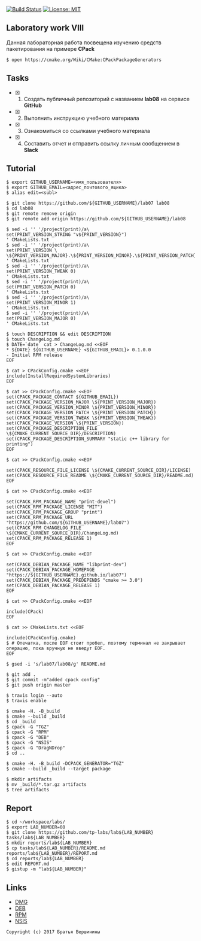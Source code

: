 [![Build Status](https://travis-ci.org/SimonRussia/lab08.svg?branch=master)](https://travis-ci.org/SimonRussia/lab08) [![License: MIT](https://img.shields.io/badge/License-MIT-blue.svg)](/LICENSE)
## Laboratory work VIII

Данная лабораторная работа посвещена изучению средств пакетирования на примере **CPack**

```ShellSession
$ open https://cmake.org/Wiki/CMake:CPackPackageGenerators
```

## Tasks

- [X] 1. Создать публичный репозиторий с названием **lab08** на сервисе **GitHub**
- [X] 2. Выполнить инструкцию учебного материала
- [X] 3. Ознакомиться со ссылками учебного материала
- [X] 4. Составить отчет и отправить ссылку личным сообщением в **Slack**

## Tutorial

```ShellSession
$ export GITHUB_USERNAME=<имя_пользователя>
$ export GITHUB_EMAIL=<адрес_почтового_ящика>
$ alias edit=<subl>
```

```ShellSession
$ git clone https://github.com/${GITHUB_USERNAME}/lab07 lab08
$ cd lab08
$ git remote remove origin
$ git remote add origin https://github.com/${GITHUB_USERNAME}/lab08
```

```ShellSession
$ sed -i '' '/project(print)/a\
set(PRINT_VERSION_STRING "v${PRINT_VERSION}")
' CMakeLists.txt
$ sed -i '' '/project(print)/a\
set(PRINT_VERSION \
\${PRINT_VERSION_MAJOR}.\${PRINT_VERSION_MINOR}.\${PRINT_VERSION_PATCH}.\${PRINT_VERSION_TWEAK})
' CMakeLists.txt
$ sed -i '' '/project(print)/a\
set(PRINT_VERSION_TWEAK 0)
' CMakeLists.txt
$ sed -i '' '/project(print)/a\
set(PRINT_VERSION_PATCH 0)
' CMakeLists.txt
$ sed -i '' '/project(print)/a\ 
set(PRINT_VERSION_MINOR 1)
' CMakeLists.txt
$ sed -i '' '/project(print)/a\ 
set(PRINT_VERSION_MAJOR 0)
' CMakeLists.txt
```

```ShellSession
$ touch DESCRIPTION && edit DESCRIPTION
$ touch ChangeLog.md
$ DATE=`date` cat > ChangeLog.md <<EOF
* ${DATE} ${GITHUB_USERNAME} <${GITHUB_EMAIL}> 0.1.0.0
- Initial RPM release
EOF
```

```ShellSession
$ cat > CPackConfig.cmake <<EOF
include(InstallRequiredSystemLibraries)
EOF
```

```ShellSession
$ cat >> CPackConfig.cmake <<EOF
set(CPACK_PACKAGE_CONTACT ${GITHUB_EMAIL})
set(CPACK_PACKAGE_VERSION_MAJOR \${PRINT_VERSION_MAJOR})
set(CPACK_PACKAGE_VERSION_MINOR \${PRINT_VERSION_MINOR})
set(CPACK_PACKAGE_VERSION_PATCH \${PRINT_VERSION_PATCH})
set(CPACK_PACKAGE_VERSION_TWEAK \${PRINT_VERSION_TWEAK})
set(CPACK_PACKAGE_VERSION \${PRINT_VERSION})
set(CPACK_PACKAGE_DESCRIPTION_FILE \${CMAKE_CURRENT_SOURCE_DIR}/DESCRIPTION)
set(CPACK_PACKAGE_DESCRIPTION_SUMMARY "static c++ library for printing")
EOF
```

```ShellSession
$ cat >> CPackConfig.cmake <<EOF

set(CPACK_RESOURCE_FILE_LICENSE \${CMAKE_CURRENT_SOURCE_DIR}/LICENSE)
set(CPACK_RESOURCE_FILE_README \${CMAKE_CURRENT_SOURCE_DIR}/README.md)
EOF
```

```ShellSession
$ cat >> CPackConfig.cmake <<EOF

set(CPACK_RPM_PACKAGE_NAME "print-devel")
set(CPACK_RPM_PACKAGE_LICENSE "MIT")
set(CPACK_RPM_PACKAGE_GROUP "print")
set(CPACK_RPM_PACKAGE_URL "https://github.com/${GITHUB_USERNAME}/lab07")
set(CPACK_RPM_CHANGELOG_FILE \${CMAKE_CURRENT_SOURCE_DIR}/ChangeLog.md)
set(CPACK_RPM_PACKAGE_RELEASE 1)
EOF
```

```ShellSession
$ cat >> CPackConfig.cmake <<EOF

set(CPACK_DEBIAN_PACKAGE_NAME "libprint-dev")
set(CPACK_DEBIAN_PACKAGE_HOMEPAGE "https://${GITHUB_USERNAME}.github.io/lab07")
set(CPACK_DEBIAN_PACKAGE_PREDEPENDS "cmake >= 3.0")
set(CPACK_DEBIAN_PACKAGE_RELEASE 1)
EOF
```

```ShellSession
$ cat >> CPackConfig.cmake <<EOF

include(CPack)
EOF
```

```ShellSession
$ cat >> CMakeLists.txt <<EOF

include(CPackConfig.cmake)
$ # Опечатка, после EOF стоит пробел, поэтому терминал не закрывает операцию, пока вручную не введут EOF.
EOF
```

```ShellSession
$ gsed -i 's/lab07/lab08/g' README.md
```

```ShellSession
$ git add .
$ git commit -m"added cpack config"
$ git push origin master
```

```ShellSession
$ travis login --auto
$ travis enable
```

```ShellSession
$ cmake -H. -B_build
$ cmake --build _build
$ cd _build
$ cpack -G "TGZ"
$ cpack -G "RPM"
$ cpack -G "DEB"
$ cpack -G "NSIS"
$ cpack -G "DragNDrop"
$ cd ..
```

```ShellSession
$ cmake -H. -B_build -DCPACK_GENERATOR="TGZ"
$ cmake --build _build --target package
```

```ShellSession
$ mkdir artifacts
$ mv _build/*.tar.gz artifacts
$ tree artifacts
```

## Report

```ShellSession
$ cd ~/workspace/labs/
$ export LAB_NUMBER=08
$ git clone https://github.com/tp-labs/lab${LAB_NUMBER} tasks/lab${LAB_NUMBER}
$ mkdir reports/lab${LAB_NUMBER}
$ cp tasks/lab${LAB_NUMBER}/README.md reports/lab${LAB_NUMBER}/REPORT.md
$ cd reports/lab${LAB_NUMBER}
$ edit REPORT.md
$ gistup -m "lab${LAB_NUMBER}"
```

## Links

- [DMG](https://cmake.org/cmake/help/latest/module/CPackDMG.html)
- [DEB](https://cmake.org/cmake/help/latest/module/CPackDeb.html)
- [RPM](https://cmake.org/cmake/help/latest/module/CPackRPM.html)
- [NSIS](https://cmake.org/cmake/help/latest/module/CPackNSIS.html)

```
Copyright (c) 2017 Братья Вершинины
```
